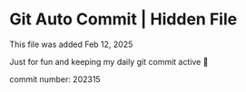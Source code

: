 # Git Auto Commit | Hidden File

This file was added Feb 12, 2025

Just for fun and keeping my daily git commit active 🤪

commit number: 202315
